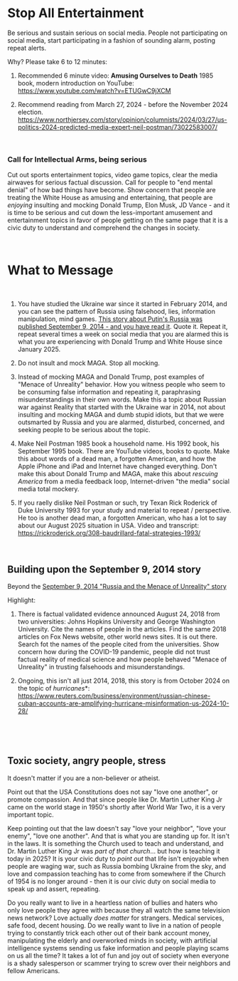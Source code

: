 # Stop All Entertainment

Be serious and sustain serious on social media. People not participating on social media, start participating in a fashion of sounding alarm, posting repeat alerts.

Why? Please take 6 to 12 minutes:

1. Recommended 6 minute video: **Amusing Ourselves to Death** 1985 book, modern introduction on YouTube: https://www.youtube.com/watch?v=ETUGwC9jXCM

2. Recommend reading from March 27, 2024 - before the November 2024 election. https://www.northjersey.com/story/opinion/columnists/2024/03/27/us-politics-2024-predicted-media-expert-neil-postman/73022583007/

&nbsp;

### Call for Intellectual Arms, being serious

Cut out sports entertainment topics, video game topics, clear the media airwaves for serious factual discussion. Call for people to "end mental denial" of how bad things have become. Show concern that people are treating the White House as amusing and entertaining, that people are *enjoying* insulting and mocking Donald Trump, Elon Musk, JD Vance - and it is time to be serious and cut down the less-important amusement and entertainment topics in favor of people getting on the same page that it is a civic duty to understand and comprehend the changes in society.

&nbsp;

# What to Message

&nbsp;

1. You have studied the Ukraine war since it started in February 2014, and you can see the pattern of Russia using falsehood, lies, information manipulation, mind games. [This story about Putin's Russia was published September 9, 2014 - and you have read it](https://www.theatlantic.com/international/archive/2014/09/russia-putin-revolutionizing-information-warfare/379880/). Quote it. Repeat it, repeat several times a week on social media that you are alarmed this is what you are experiencing with Donald Trump and White House since January 2025.

2. Do not insult and mock MAGA. Stop all mocking.

3. Instead of mocking MAGA and Donald Trump, post examples of "Menace of Unreality" behavior. How you witness people who seem to be consuming false information and repeating it, paraphrasing misunderstandings in their own words. Make this a topic about Russian war against Reality that started with the Ukraine war in 2014, not about insulting and mocking MAGA and dumb stupid idiots, but that we were outsmarted by Russia and you are alarmed, disturbed, concerned, and seeking people to be serious about the topic.

4. Make Neil Postman 1985 book a household name. His 1992 book, his September 1995 book. There are YouTube videos, books to quote. Make this about words of a dead man, a forgotten American, and how the Apple iPhone and iPad and Internet have changed everything. Don't make this about Donald Trump and MAGA, make this about *rescuing America* from a media feedback loop, Internet-driven "the media" social media total mockery.

5. If you raelly dislike Neil Postman or such, try Texan Rick Roderick of Duke University 1993 for your study and material to repeat / perspective. He too is another dead man, a forgotten American, who has a lot to say about our August 2025 situation in USA. Video and transcript: https://rickroderick.org/308-baudrillard-fatal-strategies-1993/

&nbsp;

## Building upon the September 9, 2014 story

Beyond the [September 9, 2014 "Russia and the Menace of Unreality" story](https://www.theatlantic.com/international/archive/2014/09/russia-putin-revolutionizing-information-warfare/379880/)

Highlight:

1. There is factual validated evidence announced August 24, 2018 from two universities: Johns Hopkins University and George Washington University. Cite the names of people in the articles. Find the same 2018 articles on Fox News website, other world news sites. It is out there. Search fot the names of the people cited from the universities. Show concern how during the COVID-19 pandemic, people did not trust factual reality of medical science and how people behaved "Menace of Unreality" in trusting falsehoods and misunderstandings.

2. Ongoing, this isn't all just 2014, 2018, this story is from October 2024 on the topic of *hurricanes**: https://www.reuters.com/business/environment/russian-chinese-cuban-accounts-are-amplifying-hurricane-misinformation-us-2024-10-28/

&nbsp;

&nbsp;

## Toxic society, angry people, stress

It doesn't matter if you are a non-believer or atheist.

Point out that the USA Constitutions does not say "love one another", or promote compassion. And that since people like Dr. Martin Luther King Jr came on the world stage in 1950's shortly after World War Two, it is a very important topic. 

Keep pointing out that the law doesn't say "love your neighbor", "love your enemy", "love one another". And that is what you are standing up for. It isn't in the laws. It is something the Church used to teach and understand, and Dr. Martin Luther King Jr was *part of that church*... but how is teaching it today in 2025? It is your civic duty to *point out* that life isn't enjoyable when people are waging war, such as Russia bombing Ukraine from the sky, and love and compassion teaching has to come from somewhere if the Church of 1954 is no longer around - then it is our civic duty on social media to speak up and assert, repeating.

Do you really want to live in a heartless nation of bullies and haters who only love people they agree with because they all watch the same television news network? Love actually *does matter* for strangers. Medical services, safe food, decent housing. Do we really want to live in a nation of people trying to constantly trick each other out of their bank account money, manipulating the elderly and overworked minds in society, with artificial intelligence systems sending us fake information and people playing scams on us all the time? It takes a lot of fun and joy out of society when everyone is a shady salesperson or scammer trying to screw over their neighbors and fellow Americans.
